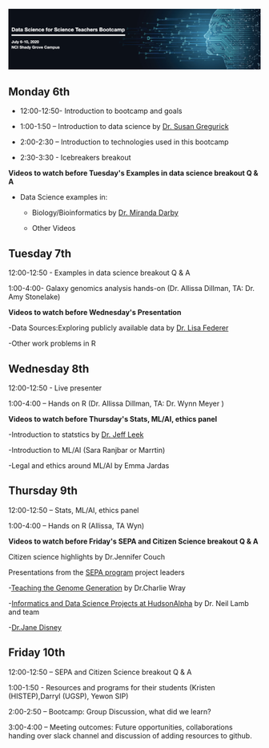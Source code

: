 ![AwesomeLogo](images/logo.png)


## Monday 6th


* 12:00-12:50- Introduction to bootcamp and goals 

* 1:00-1:50 – Introduction to data science by [Dr. Susan Gregurick](https://datascience.nih.gov/director)

* 2:00-2:30 – Introduction to technologies used in this bootcamp

* 2:30-3:30 - Icebreakers breakout


**Videos to watch before Tuesday's Examples in data science breakout Q & A**

- Data Science examples in:
 
  - Biology/Bioinformatics by [Dr. Miranda Darby](https://www.hood.edu/academics/faculty/miranda-darby)

  - Other Videos


## Tuesday 7th

12:00-12:50 - Examples in data science breakout Q & A

1:00-4:00- Galaxy genomics analysis hands-on (Dr. Allissa Dillman, TA: Dr. Amy Stonelake)

**Videos to watch before Wednesday's Presentation**

-Data Sources:Exploring publicly available data by [Dr. Lisa Federer](https://www.nlm.nih.gov/od/osi/osi_staff.html#federer)

-Other work problems in R


## Wednesday 8th

12:00-12:50 - Live presenter

1:00-4:00 – Hands on R (Dr. Allissa Dillman, TA: Dr. Wynn Meyer )

**Videos to watch before Thursday's Stats, ML/AI, ethics panel**

-Introduction to statstics by [Dr. Jeff Leek](http://jtleek.com/index.html)

-Introduction to ML/AI (Sara Ranjbar or Marrtin)

-Legal and ethics around ML/AI by Emma Jardas



## Thursday 9th

12:00-12:50 – Stats, ML/AI, ethics panel 

1:00-4:00 – Hands on R (Allissa, TA Wyn)

**Videos to watch before Friday's SEPA and Citizen Science breakout Q & A**

Citizen science highlights by Dr.Jennifer Couch

Presentations from the [SEPA program](https://nihsepa.org/) project leaders 

-[Teaching the Genome Generation](https://youtu.be/ce4nBjAfKKU) by Dr.Charlie Wray

-[Informatics and Data Science Projects at HudsonAlpha](https://youtu.be/yRDknL8YZm4) by Dr. Neil Lamb and team 

-[Dr.Jane Disney]()




## Friday 10th
12:00-12:50 – SEPA and Citizen Science breakout Q & A

1:00-1:50 - Resources and programs for their students (Kristen (HISTEP),Darryl (UGSP), Yewon SIP)

2:00-2:50 – Bootcamp: Group Discussion, what did we learn?

3:00-4:00 – Meeting outcomes: Future opportunities, collaborations handing over slack channel and discussion of adding resources to github.
